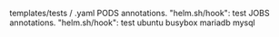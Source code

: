 templates/tests
                / .yaml
                    PODS annotations.  "helm.sh/hook": test
                    JOBS annotations. "helm.sh/hook": test
                        ubuntu
                        busybox
                        mariadb 
                            mysql 